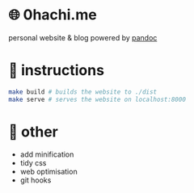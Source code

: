 # 🌐 0hachi.me

personal website & blog powered by [pandoc](https://pandoc.org/)

# 📑 instructions

```sh
make build # builds the website to ./dist
make serve # serves the website on localhost:8000
```

# 📝 other

- add minification
- tidy css
- web optimisation
- git hooks
